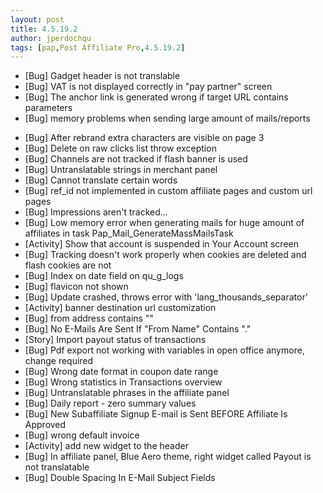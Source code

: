 ```yaml
---
layout: post
title: 4.5.19.2
author: jperdochqu
tags: [pap,Post Affiliate Pro,4.5.19.2]
---
```


- [Bug] Gadget header is not translable
- [Bug] VAT is not displayed correctly in &quot;pay partner&quot; screen
- [Bug] The anchor link is generated wrong if target URL contains parameters
- [Bug] memory problems when sending large amount of mails/reports

<!--more-->

- [Bug] After rebrand extra characters are visible on page 3
- [Bug] Delete on raw clicks list throw exception
- [Bug] Channels are not tracked if flash banner is used
- [Bug] Untranslatable strings in merchant panel
- [Bug] Cannot translate certain words
- [Bug] ref_id not implemented in custom affiliate pages and custom url pages
- [Bug] Impressions aren't tracked...
- [Bug] Low memory error when generating mails for huge amount of affiliates in task Pap_Mail_GenerateMassMailsTask
- [Activity] Show that account is suspended in Your Account screen
- [Bug] Tracking doesn't work properly when cookies are deleted and flash cookies are not
- [Bug] Index on date field on qu_g_logs
- [Bug] flavicon not shown
- [Bug] Update crashed, throws error with 'lang_thousands_separator'
- [Activity] banner destination url customization
- [Bug] from address contains &quot;&quot;
- [Bug] No E-Mails Are Sent If &quot;From Name&quot; Contains &quot;.&quot;
- [Story] Import payout status of transactions
- [Bug] Pdf export not working with variables in open office anymore, change required
- [Bug] Wrong date format in coupon date range
- [Bug] Wrong statistics in Transactions overview
- [Bug] Untranslatable phrases in the affiliate panel
- [Bug] Daily report - zero summary values
- [Bug] New Subaffiliate Signup E-mail is Sent BEFORE Affiliate Is Approved
- [Bug] wrong default invoice
- [Activity] add new widget to the header
- [Bug] In affiliate panel, Blue Aero theme, right widget called Payout is not translatable
- [Bug] Double Spacing In E-Mail Subject Fields
